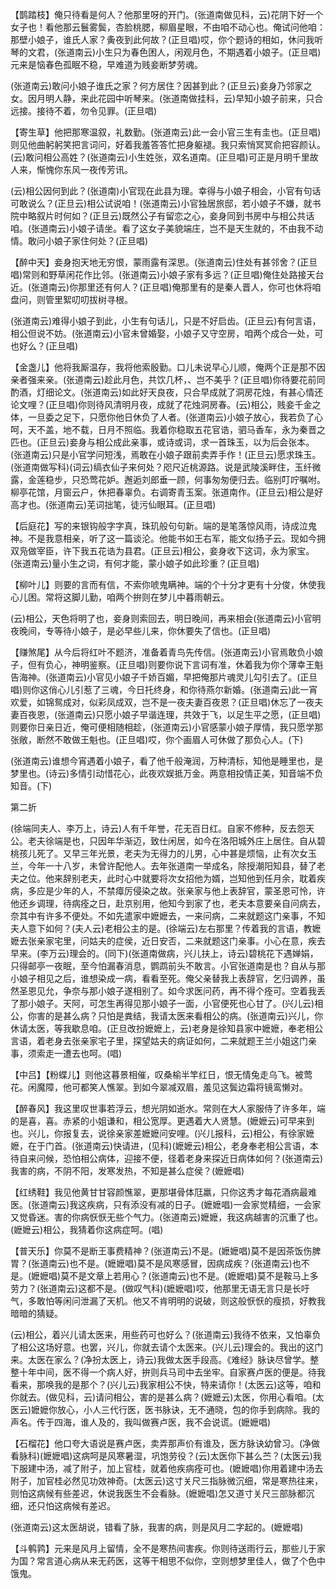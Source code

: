 <!-- { "loadSidebar": true } -->
【鹊踏枝】俺只待看是何人？他那里呀的开门。(张道南做见科，云)花阴下好一个女子也！看他那云鬟雾鬓，杏脸桃腮，柳眉星眼，不由咱不动心也。俺试问他咱：那壁小娘子，谁氏人家？夤夜到此何故？(正旦唱)哎，你个题诗的相如，休问我听琴的文君，(张道南云)小生只为春色困人，闲观月色，不期遇着小娘子。(正旦唱)元来是恼春色孤眠不稳，早难道为贱妾断梦劳魂。

(张道南云)敢问小娘子谁氏之家？何方居住？因甚到此？(正旦云)妾身乃邻家之女。因月明人静，来此花园中听琴来。(张道南做挂科，云)早知小娘子前来，只合远接。接待不着，勿令见罪。(正旦唱)

【寄生草】他把那寒温叙，礼数勤。(张道南云)此一会小官三生有圭也。(正旦唱)则见他曲躬躬笑把言词问，好着我羞答答忙把身躯褪。我只索悄冥冥俞把容颜认。(云)敢问相公高姓？(张道南云)小生姓张，双名道南。(正旦唱)可正是月明千里故人来，惭愧你东风一夜传芳讯。

(云)相公因何到此？(张道南)小官现在此县为理。幸得与小娘子相会，小官有句话可敢说么？(正旦云)相公试说咱！(张道南云)小官独居旅邸，若小娘子不嫌，就书院中略叙片时何如？(正旦云)既然公子有留恋之心，妾身同到书房中与相公共话咱。(张道南云)小娘子请坐。看了这女子美貌端庄，岂不是天生就的，不由我不动情。敢问小娘子家住何处？(正旦唱)

【醉中天】妾身抱天地无穷恨，蒙雨露有深思。(张道南云)住处有甚邻舍？(正旦唱)常则和野草闲花作比邻。(张道南云)小娘子家有多远？(正旦唱)俺住处路接天台近。(张道南云)你那里还有何人？(正旦唱)俺那里有的是秦人晋人，你可也休将咱盘问，则管里絮叨叨拔树寻根。

(张道南云)难得小娘子到此，小生有句话儿，只是不好启齿。(正旦云)有何言语，相公但说不妨。(张道南云)小官未曾婚娶，小娘子又守空房，咱两个成合一处，可也好么？(正旦唱)

【金盏儿】他将我厮温存，我将他索殷勤。口儿未说早心儿顺，俺两个正是那不因亲者强来亲。(张道南云)趁此月色，共饮几杯，、岂不美乎？(正旦唱)你待要花前同酌酒，灯细论文。(张道南云)如此好天良夜，只合早成就了洞房花烛，有甚心情还论文哩？(正旦唱)你则待风清明月夜，成就了花烛洞房春。(云)相公，贱妾千金之体，一旦委之足下，只愿你他日休负了人者。(张道南云)小娘子放心，我若负了心呵，天不盖，地不载，日月不照临。我着你稳取五花官诰，驷马香车，永为秦晋之匹也。(正旦云)妾身与相公成此亲事，或诗或词，求一首珠玉，以为后会张本。(张道南云)只是小官学问短浅，焉敢在小娘子跟前卖弄手作！(正旦云)愿求珠玉。(张道南做写科)(词云)缟衣仙子来何处？咫尺近桃源路。说是武陵溪畔住，玉纤微露，金莲稳步，只恐莺花妒。邂逅刘郎垂一顾，何事匆匆便归去。临别叮咛嘱咐。柳亭花馆，月窗云户，休把春辜负。右调寄青玉案。张道南作。(正旦云)相公是好高才也。(张道南云)芜词拙笔，徒污仙眼耳。(正旦唱)

【后庭花】写的来银钩般字字真，珠玑般句句新。端的是笔落惊风雨，诗成泣鬼神。不是我意相亲，听了这一篇谈沦。他能书如王右军，能文似扬子云。现如今拥双凫做宰臣，许下我五花诰为县君。(正旦云)相公，妾身收下这词，永为家宝。(张道南云)量小生之词，有何才能，蒙小娘子如此珍重？(正旦唱)

【柳叶儿】则要的言而有信，不索你唬鬼瞒神。端的个十分才更有十分俊，休使我心儿困。常将这脚儿勤，咱两个拚则在梦儿中暮雨朝云。

(云)相公，天色将明了也，妾身则索回去，明日晚间，再来相会(张道南云)小官明夜晚间，专等待小娘子，是必早些儿来，你休要失了信也。(正旦唱)

【赚煞尾】从今后将红叶不题济，准备着青鸟先传信。(张道南云)小官焉敢负小娘子，但有负心，神明鉴察。(正旦唱)则要你说下言词有准，休着我为你个薄幸王魁告海神。(张道南云)小官见小娘子千娇百媚，早把俺那片魂灵儿勾引去了。(正旦唱)则你这俏心儿引惹了三魂，今日托终身，和你待燕尔新婚。(张道南云)此一宵欢爱，如锦鸳成对，似彩凤成双，岂不是一夜夫妻百夜恩？(正旦唱)休忘了一夜夫妻百夜恩，(张道南云)只愿小娘子早谐连理，共效于飞，以足生平之愿，(正旦唱)则要你日亲日近，俺可便相随相趁，(张道南云)小官感蒙小娘子厚情，我只愿学那张敞，断然不敢做王魁也。(正旦唱)哎，你个画眉人可休做了那负心人。(下)

(张道南云)谁想今宵遇着小娘子，看了他千般淹润，万种清标，知他是睡里也，是梦里也。(诗云)多情引动惜花心，此夜欢娱抵万金。两意相投情正美，知音端不负知音。(下)

第二折

(徐端同夫人、李万上，诗云)人有千年誉，花无百日红。自家不修种，反去怨天公。老夫徐端是也，只因年华渐迈，致仕闲居，如今在洛阳城外庄上居住。自从碧桃孩儿死了。又早三年光景，老夫为无得力的儿男，心中甚是烦恼，止有次女玉兰，今年一十八岁，未曾许配他人。去年张道南一举成名，除授潮阳知县，替了老夫之位。他来辞别老夫，此时心中就要将次女招他为婿，岂知他到任月余，耽着疾病，多应是少年的人，不禁瘴厉侵染之故。张亲家与他上表辞官，蒙圣恩可怜，许他还乡调理，待病痊之日，赴京别用，他知今到家了也，老夫本意要亲自问病去，奈其中有许多不便处。不如先遣家中嬷嬷去，一来问病，二来就题这门亲事，不知夫人意下如何？(夫人云)老相公主的是。(徐端云)左右那里？传着我的言语，教嬷嬷去张亲家宅里，问姑夫的症侯，近日安否，二来就题这门亲事。小心在意，疾去早来。(李万云)理会的。(同下)(张道南做病，兴儿扶上，诗云)碧桃花下遇婵娟，只得邮亭一夜眠，至今怕漏春消息，鹦鹉前头不敢言。小官张道南是也？自从与那小娘子相见之后，谁想染成一病，看看至死。俺父亲替我上表辞官，乞归调养，虽然圣恩见允，争奈与那小娘子遂相别了。如今求医问药，再不得个痊可。空着我丢了那小娘子。天阿，可怎生再得见那小娘子一面，小官便死也心甘了。(兴儿云)相公，你害的是甚么病？只怕是粪结，我请太医来看相公的病。(张道南云)兴儿，你休请太医，等我歇息咱。(正旦改扮嬷嬷上，云)老身是徐知县家中嬷嬷，奉老相公言语，着老身去张亲家宅子里，探望姑夫的病证如何，二来就题王兰小姐这门亲事，须索走一遭去也呵。(唱)

【中吕】【粉蝶儿】则他这暮景相催，叹桑榆半竿红日，恨无情兔走乌飞。被莺花。闲魔障，他可都笑人憔翠。到如今翠减双眉，羞见这鬓边霜将镜鸾懒对。

【醉春风】我这里叹世事若浮云，想光阴如逝水。常则在大人家服侍了许多年，端的是喜，喜。赤紧的小姐谦和，相公宽厚。更遇着大人贤慧。(嬷嬷云)可早来到也。兴儿，你报复去，说徐亲家差嬷嬷问安哩。(兴儿报科，云)相公，有徐家嬷嬷，在于门首。(张道南云)快请进，(见科)(嬷嬷云)相公，老身奉老相公言语，本待自来问候，恐怕相公病体，迎接不便，径着老身来探近日病体如何？(张道南云)我害的病，不阴不阳，发寒发热，不知是甚么症侯？(嬷嬷唱)

【红绣鞋】我见他黄甘甘容颜憔翠，更那堪骨体尫羸，只你这秀才每花酒病最难医。(张道南云)我这疾病，只有添没有减的日子。(嬷嬷唱)一会家觉精细，一会家又觉昏迷。害的你病恹恹无些个气力。(张道南云)嬷嬷，我这病越害的沉重了也。(嬷嬷云)相公，我猜着你这病症呵。(唱)

【普天乐】你莫不是断王事费精神？(张道南云)不是。(嬷嬷唱)莫不是因茶饭伤脾胃？(张道南云)也不是。(嬷嬷唱)莫不是风寒感冒，因病成疾？(张道南云)也不是。(嬷嬷唱)莫不是文章上若用心？(张道南云)也不是。(嬷嬷唱)莫不是鞍马上多劳力？(张道南云)这都不是。(做叹气科)(嬷嬷唱)哎，他那里无语无言只是长吁气，多敢怕等闲问泄漏了天机。他又不肯明明的说破，则这般恹恹的瘦损，好教我暗暗的猜疑。

(云)相公，着兴儿请太医来，用些药可也好么？(张道南云)我待不依来，又怕辜负了相公这场好意。也罢，兴儿，你就去请个太医来。(兴儿云)理会的。我出的这门来。太医在家么？(净扮太医上，诗云)我做太医手段高。《难经》脉诀尽曾学。整整十年中间，医不得一个病人好，拚则兵马司中去坐牢。自家赛卢医的便是。待我看来，那唤我的是那个？(兴儿云)我家相公不快，特来请你！(太医云)这等，咱和你就去。(做见科，云)请问相公，害的是甚么病？(嬷嬷云)太医，你用心看咱。(太医云)嬷嬷你放心，小人三代行医，医书脉诀，无不通晓，包的你手到病除。我的声名。传于四海，谁人及的，我叫做赛卢医，我不会说谎。(嬷嬷唱)

【石榴花】他口夸大语说是赛卢医，卖弄那声价有谁及，医方脉诀幼曾习。(净做看脉科)(嬷嬷唱)这病呵是风寒暑湿，巩饱劳役？(云)太医你下甚么苎？(太医云)我下服建中汤，减了附子，加上官桂，就着他疾病痊可也。(嬷嬷唱)你用着建中汤去附子，加官桂必然见功效神奇。(太医云)这寸关尺三指脉微沉细，常是寒热往来，则怕这病候有些差迟，休说我医生不会看脉。(嬷嬷唱)怎又道寸关尺三部脉都沉细，还只怕这病候有差迟。

(张道南云)这太医胡说，错看了脉，我害的病，则是风月二字起的。(嬷嬷唱)

【斗鹌鹑】元来是风月上留情，全不是寒热间害疾。你则待送雨行云，那些儿于家为国？常言道心病从来无药医，这等干相思不似你，空则想梦里佳人，做了个色中饿鬼。

